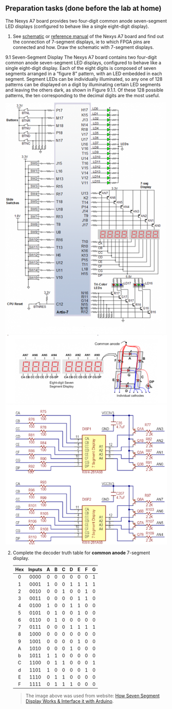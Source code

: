 ## Preparation tasks (done before the lab at home)

The Nexys A7 board provides two four-digit common anode seven-segment LED displays (configured to behave like a single eight-digit display).

1. See [schematic]() or [reference manual]() of the Nexys A7 board and find out the connection of 7-segment displays, ie to which FPGA pins are connected and how. Draw the schematic with 7-segment displays.

9.1 Seven-Segment Display
The Nexys A7 board contains two four-digit common anode seven-segment LED displays, configured to behave like a single eight-digit display. Each of the eight digits is composed of seven segments arranged in a “figure 8” pattern, with an LED embedded in each segment. Segment LEDs can be individually illuminated, so any one of 128 patterns can be displayed on a digit by illuminating certain LED segments and leaving the others dark, as shown in Figure 9.1.1. Of these 128 possible patterns, the ten corresponding to the decimal digits are the most useful.

![schema](https://github.com/VadovicSamuel/Digital-Electronics-1/blob/main/images/schemaArtix.png)
![schema](https://github.com/VadovicSamuel/Digital-Electronics-1/blob/main/images/schema8.png)
![schema](https://github.com/VadovicSamuel/Digital-Electronics-1/blob/main/images/schemaDISP.png)


2. Complete the decoder truth table for **common anode** 7-segment display.

   | **Hex** | **Inputs** | **A** | **B** | **C** | **D** | **E** | **F** | **G** |
   | :-: | :-: | :-: | :-: | :-: | :-: | :-: | :-: | :-: |
   | 0 | 0000 | 0 | 0 | 0 | 0 | 0 | 0 | 1 |
   | 1 | 0001 | 1 | 0 | 0 | 1 | 1 | 1 | 1 |
   | 2 | 0010 | 0 | 0 | 1 | 0 | 0 | 1 | 0 |
   | 3 | 0011 | 0 | 0 | 0 | 0 | 1 | 1 | 0 |
   | 4 | 0100 | 1 | 0 | 0 | 1 | 1 | 0 | 0 |
   | 5 | 0101 | 0 | 1 | 0 | 0 | 1 | 0 | 0 |
   | 6 | 0110 | 0 | 1 | 0 | 0 | 0 | 0 | 0 |
   | 7 | 0111 | 0 | 0 | 0 | 1 | 1 | 1 | 1 |
   | 8 | 1000 | 0 | 0 | 0 | 0 | 0 | 0 | 0 |
   | 9 | 1001 | 0 | 0 | 0 | 0 | 1 | 0 | 0 |
   | A | 1010 | 0 | 0 | 0 | 1 | 0 | 0 | 0 |
   | b | 1011 | 1 | 1 | 0 | 0 | 0 | 0 | 0 |
   | C | 1100 | 0 | 1 | 1 | 0 | 0 | 0 | 1 |
   | d | 1101 | 1 | 0 | 0 | 0 | 0 | 1 | 0 |
   | E | 1110 | 0 | 1 | 1 | 0 | 0 | 0 | 0 |
   | F | 1111 | 0 | 1 | 1 | 1 | 0 | 0 | 0 |

   > 
   >
   > The image above was used from website: [How Seven Segment Display Works & Interface it with Arduino](https://lastminuteengineers.com/seven-segment-arduino-tutorial/).
   >
